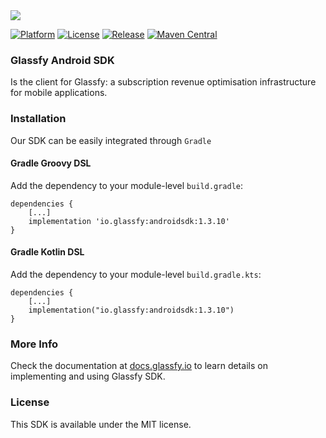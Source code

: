 <img src="https://media.glassfy.io/banner_purple.png" />


[![Platform](https://img.shields.io/badge/platform-android-lightgrey)](https://glassfy.io)
[![License](https://img.shields.io/badge/license-MIT-lightgrey)](https://glassfy.io)
[![Release](https://img.shields.io/github/v/release/glassfy/android-sdk)](https://glassfy.io)
[![Maven Central](https://img.shields.io/maven-central/v/io.glassfy/androidsdk)](https://glassfy.io)

### Glassfy Android SDK

Is the client for Glassfy: a subscription revenue optimisation infrastructure for mobile
applications.

### Installation

Our SDK can be easily integrated through `Gradle`

#### Gradle Groovy DSL

Add the dependency to your module-level `build.gradle`:

```
dependencies {
    [...]
    implementation 'io.glassfy:androidsdk:1.3.10'
}
```

#### Gradle Kotlin DSL

Add the dependency to your module-level `build.gradle.kts`:

```
dependencies {
    [...]
    implementation("io.glassfy:androidsdk:1.3.10")
}
```

### More Info

Check the documentation at [docs.glassfy.io](https://docs.glassfy.io/get-started/quick-start) to
learn details on implementing and using Glassfy SDK.

### License

This SDK is available under the MIT license.
